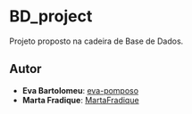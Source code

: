 # BD_project

Projeto proposto na cadeira de Base de Dados. 

## Autor

* **Eva Bartolomeu**: [eva-pomposo](https://github.com/eva-pomposo) 
* **Marta Fradique**: [MartaFradique](https://github.com/MartaFradique)
